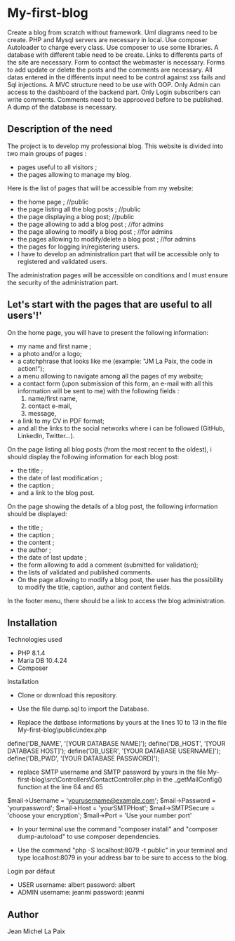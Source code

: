 
# My-first-blog

Create a blog from scratch without framework.
Uml diagrams need to be create.
PHP and Mysql servers are necessary in local.
Use composer Autoloader to charge every class.
Use composer to use some libraries.
A database with different table need to be create.
Links to differents parts of the site are necessary.
Form to contact the webmaster is necessary.
Forms to add update or delete the posts and the comments are necessary.
All datas entered in the différents input need to be control against xss fails
and Sql injections.
A MVC structure need to be use with OOP.
Only Admin can access to the dashboard of the backend part.
Only Login subscribers can write comments.
Comments need to be approoved before to be published.
A dump of the database is necessary.

## Description of the need

The project is to develop my professional blog.
This website is divided into two main groups of pages :

- pages useful to all visitors ;
- the pages allowing to manage my blog.

Here is the list of pages that will be accessible from my website:

- the home page ; //public
- the page listing all the blog posts ; //public
- the page displaying a blog post; //public
- the page allowing to add a blog post ; //for admins
- the page allowing to modify a blog post ; //for admins
- the pages allowing to modify/delete a blog post ; //for admins
- the pages for logging in/registering users.
- I have to develop an administration part that will be accessible
only to registered and validated users.

The administration pages will be accessible on conditions and
I must ensure the security of the administration part.

## Let's start with the pages that are useful to all users'!'

On the home page, you will have to present the following information:

- my name and first name ;
- a photo and/or a logo;
- a catchphrase that looks like me (example: "JM La Paix, the code in action!");
- a menu allowing to navigate among all the pages of my website;
- a contact form (upon submission of this form,
an e-mail with all this information will be sent to me)
with the following fields :
  1. name/first name,
  2. contact e-mail,
  3. message,
- a link to my CV in PDF format;
- and all the links to the social networks where i can be followed
(GitHub, LinkedIn, Twitter...).

On the page listing all blog posts (from the most recent to the oldest),
i should display the following information for each blog post:

- the title ;
- the date of last modification ;
- the caption ;
- and a link to the blog post.

On the page showing the details of a blog post, the following information should be displayed:

- the title ;
- the caption ;
- the content ;
- the author ;
- the date of last update ;
- the form allowing to add a comment (submitted for validation);
- the lists of validated and published comments.
- On the page allowing to modify a blog post,
the user has the possibility to modify the title, caption, author
and content fields.

In the footer menu, there should be a link to access the blog administration.

## Installation

Technologies used

- PHP 8.1.4
- Maria DB 10.4.24
- Composer

Installation

- Clone or download this repository.

- Use the file dump.sql to import the Database.

- Replace the datbase informations by yours
  at the lines 10 to 13 in the file My-first-blog\public\index.php

 define('DB_NAME', '[YOUR DATABASE NAME]');
 define('DB_HOST', '[YOUR DATABASE HOST]');
 define('DB_USER', '[YOUR DATABASE USERNAME]');
 define('DB_PWD', '[YOUR DATABASE PASSWORD]');

- replace SMTP username and SMTP password by yours in the file My-first-blog\src\Controllers\ContactController.php
in the _getMailConfig() function
at the line 64 and 65

$mail->Username   = 'yourusername@example.com';
$mail->Password   = 'yourpassword';
$mail->Host       = 'yourSMTPHost';
$mail->SMTPSecure = 'choose your encryption';
$mail->Port       = 'Use your number port'

- In  your terminal use the command "composer install"
  and "composer dump-autoload" to use composer dependencies.

- Use the command "php -S localhost:8079 -t public" in your terminal
  and type localhost:8079 in your address bar to be sure to access to the blog.

Login par défaut

- USER
 username: albert
 password: albert
- ADMIN
 username: jeanmi
 password: jeanmi

## Author

Jean Michel La Paix
